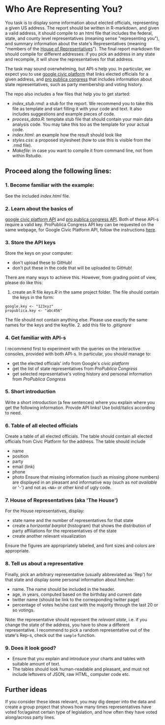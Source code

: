 # Who Are Representing You?


You task is to display some information about elected officials,
representing a given US address.  The report should be written in
R-markdown, and given a valid address, it should compile to an html
file that includes the federal, state, and county level
representatives (meaning sense "representing you"), and summary
information about the state's Representatives (meaning "members of
the [House of Representatives](https://en.wikipedia.org/wiki/United_States_House_of_Representatives)").  The final report markdown file should
compile for different addresses: if you pick an address in any state
and recompile, it will show the representatives for that address.

The task may sound overwhelming, but API-s help you.  In particular,
we expect you to use
[google civic platform](https://developers.google.com/civic-information/)
that links elected officials for a given address, and
[pro publica congress](https://www.propublica.org/datastore/api/propublica-congress-api)
that includes information about state representatives, such as party
membership and voting history.

The repo also includes a few files that help you to get started:
* _index\_stub.rmd_: a stub for the report.  We recommend you to take
  this file as template and start filling it with your code and text.
  It also includes suggestions and example pieces of code.
* _process\_data.R_: template stub file that should contain your main
  data analysis code.  You may take this too as the template for your
  actual code.
* _index.html_: an example how the result should look like
* _styles.css_: a proposed stylesheet (how to use this is visible from
  the .rmd file).
* _Makefile_: in case you want to compile it from command line, not
  from within Rstudio.
  

## Proceed along the following lines:

### 1. Become familiar with the example:

See the included _index.html_ file.

### 2. Learn about the basics of
[google civic platform API](https://developers.google.com/civic-information/)
and 
[pro publica congress API](https://www.propublica.org/datastore/api/propublica-congress-api). Both
of these API-s require a valid key.  ProPublica Congress API key
can be requested on the same webpage, for Google Civic Platform
API, follow the instructions
[here](https://support.google.com/cloud/answer/6158862).

### 3. Store the API keys

Store the keys on your computer:
* don't upload these to GitHub!
* don't put these in the code that will be uploaded to GitHub!

There are many ways to achieve this.  However, from grading point of
view, please do like this:
1. create an R file _keys.R_ in the same project folder.  The file
   should contain the keys in the form:  

```
google.key <- "123xyz"
propublica.key <- "abc456"
```
   The file should not contain anything else.  Please use exactly the
   same names for the keys and the keyfile.
2. add this file to _.gitignore_


### 4. Get familiar with API-s

I recommend first to experiment with the queries on the interactive
consoles, provided with both API-s.  In particular, you should manage
to: 
* get the elected officials' info from Google's _civic platform_
* get the list of state representatives from _ProPublica Congress_
* get selected representative's voting history and personal
  information from _ProPublica Congress_
  

### 5. Short introduction

Write a short introduction (a few sentences) where you explain where
you get the following information.  Provide API links!  Use
bold/italics according to need.
  

### 6. Table of all elected officials 

Create a table of all elected officials.
The table should contain all elected officials from Civic Platform for
the address. The table should include
* name
* position
* party
* email (link)
* phone
* photo
Ensure that missing information (such as missing phone numbers) are
displayed in an pleasant and informative way (such as _not available_
or '-') and not as `<NA>` or other kind of ugly code.

### 7. House of Representatives (aka 'The House')

For the House representatives, display:
* state name and the number of representatives for that state
* create a _horizontal barplot_ (histogram) that shows the
  distribution of party affiliations for the
  representatives of the state
* create another relevant visualization

Ensure the figures are appropriately labeled, and font sizes and colors
are appropriate.


### 8. Tell us about a representative

Finally, pick an arbitrary representative (usually abbreviated as 'Rep') for that state and display some personal information
about him/her:
* name.  The name should be included in the header.
* age, in years, computed based on the birthday and current date
* twitter name (should be link to the corresponding twitter page)
* percentage of votes he/she cast with the majority through the last
  20 or so votings.

Note: the representative should represent the _relevant state_,
i.e. if you change the state of the address, you have to show a
different representative.  I recommend to pick a random representative
out of the state's Rep-s, check out the `sample` function.


### 9. Does it look good?

* Ensure that you explain and introduce your charts and tables with
  suitable amount of text.
* The tables should look human-readable and pleasant, and must not
  include leftovers of JSON, raw HTML, computer code etc.


## Further ideas

If you consider these ideas relevant, you may dig deeper into the data
and create a group project that shows how many times representatives
have voted for/against certain type of legislation, and how often they
have voted along/across party lines.

